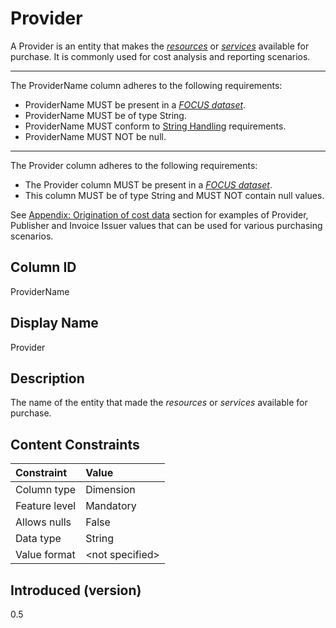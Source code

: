 # Provider

A Provider is an entity that makes the [*resources*](#glossary:resource) or [*services*](#glossary:service) available for purchase. It is commonly used for cost analysis and reporting scenarios.

---
The ProviderName column adheres to the following requirements:

* ProviderName MUST be present in a [*FOCUS dataset*](#glossary:FOCUS-dataset).
* ProviderName MUST be of type String.
* ProviderName MUST conform to [String Handling](#stringhandling) requirements.
* ProviderName MUST NOT be null.

---
The Provider column adheres to the following requirements:

* The Provider column MUST be present in a [*FOCUS dataset*](#glossary:FOCUS-dataset).
* This column MUST be of type String and MUST NOT contain null values.

See [Appendix: Origination of cost data](#originationofcostdata) section for examples of Provider, Publisher and
Invoice Issuer values that can be used for various purchasing scenarios.

## Column ID

ProviderName

## Display Name

Provider

## Description

The name of the entity that made the *resources* or *services* available for purchase.

## Content Constraints

| Constraint      | Value           |
|:----------------|:----------------|
| Column type     | Dimension       |
| Feature level   | Mandatory       |
| Allows nulls    | False           |
| Data type       | String          |
| Value format    | \<not specified> |

## Introduced (version)

0.5

